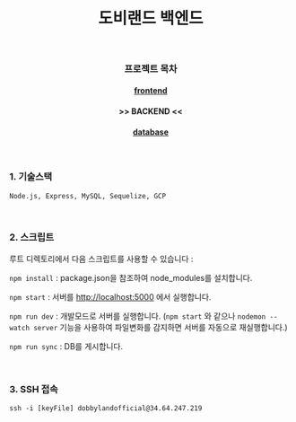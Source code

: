 ﻿<h1 align="center">도비랜드 백엔드</h1>

<br />

<h3 align="center">프로젝트 목차</h3>
<h4 align="center"><a href="https://github.com/dobbyland/dobbyland_frontend_react">frontend</a></h4>
<h4 align="center"> >> BACKEND << </h4>
<h4 align="center"><a href="https://github.com/dobbyland/dobbyland_database_mysql">database</a></h4>

<br />

### 1. 기술스택

```plaintext
Node.js, Express, MySQL, Sequelize, GCP
```

<br />

### 2. 스크립트

루트 디렉토리에서 다음 스크립트를 사용할 수 있습니다 :

`npm install` : package.json을 참조하여 node_modules를 설치합니다.

`npm start` : 서버를 [http://localhost:5000](http://localhost:5000) 에서 실행합니다.

`npm run dev` : 개발모드로 서버를 실행합니다. (`npm start` 와 같으나 `nodemon --watch server` 기능을 사용하여 파일변화를 감지하면 서버를 자동으로 재실행합니다.)

`npm run sync` : DB를 게시합니다.

<br />

### 3. SSH 접속

 `ssh -i [keyFile] dobbylandofficial@34.64.247.219`

<br />
